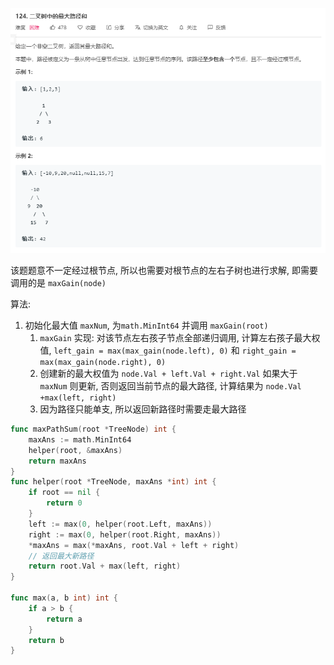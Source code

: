 ![Snipaste_2020-06-18_14-33-40](.images/Snipaste_2020-06-18_14-33-40.png)

该题题意不一定经过根节点, 所以也需要对根节点的左右子树也进行求解, 即需要调用的是 `maxGain(node)` 

算法:

1. 初始化最大值 `maxNum`, 为`math.MinInt64` 并调用 `maxGain(root)`
    1. `maxGain` 实现: 对该节点左右孩子节点全部递归调用, 计算左右孩子最大权值, `left_gain = max(max_gain(node.left), 0)` 和 `right_gain = max(max_gain(node.right), 0)`
    2. 创建新的最大权值为 `node.Val + left.Val + right.Val` 如果大于 `maxNum` 则更新, 否则返回当前节点的最大路径, 计算结果为  `node.Val +max(left, right)`
    3. 因为路径只能单支, 所以返回新路径时需要走最大路径

```go
func maxPathSum(root *TreeNode) int {
	maxAns := math.MinInt64
	helper(root, &maxAns)
	return maxAns
}
func helper(root *TreeNode, maxAns *int) int {
	if root == nil {
		return 0
	}
	left := max(0, helper(root.Left, maxAns))
	right := max(0, helper(root.Right, maxAns))
	*maxAns = max(*maxAns, root.Val + left + right)
    // 返回最大新路径
	return root.Val + max(left, right)
}

func max(a, b int) int {
	if a > b {
		return a
	}
	return b
}
```

